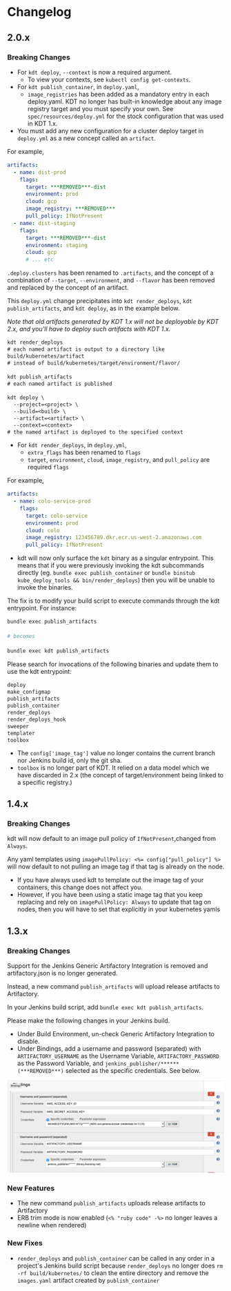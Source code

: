 
# Changelog

## 2.0.x

### Breaking Changes
* For `kdt deploy`, `--context` is now a required argument.
  * To view your contexts, see `kubectl config get-contexts`.
* For `kdt publish_container`, in `deploy.yaml`,
  * `image_registries` has been added as a mandatory entry in each deploy.yaml.
    KDT no longer has built-in knowledge about any image registry target and
    you must specify your own.
    See `spec/resources/deploy.yml` for the stock configuration that was used in KDT 1.x.
* You must add any new configuration for a cluster deploy target in `deploy.yml`
as a new concept called an `artifact`.

For example,
```yaml
artifacts:
  - name: dist-prod
    flags:
      target: ***REMOVED***-dist
      environment: prod
      cloud: gcp
      image_registry: ***REMOVED***
      pull_policy: IfNotPresent
  - name: dist-staging
    flags:
      target: ***REMOVED***-dist
      environment: staging
      cloud: gcp
      # ... etc
```

`.deploy.clusters` has been renamed to `.artifacts`, and the concept of
a combination of `--target`, `--environment`, and `--flavor` has been
removed and replaced by the concept of an artifact.

This `deploy.yml` change precipitates into `kdt render_deploys`,
`kdt publish_artifacts`, and `kdt deploy`, as in the example below.

*Note that old artifacts generated by KDT 1.x will not be deployable by KDT 2.x,
and you'll have to deploy such artifacts with KDT 1.x.*

```
kdt render_deploys
# each named artifact is output to a directory like build/kubernetes/artifact
# instead of build/kubernetes/target/environment/flavor/

kdt publish_artifacts
# each named artifact is published

kdt deploy \
  --project=<project> \
  --build=<build> \
  --artifact=<artifact> \
  --context=<context>
# the named artifact is deployed to the specified context

```

* For `kdt render_deploys`, in `deploy.yml`,
  * `extra_flags` has been renamed to `flags`
  * `target`, `environment`, `cloud`, `image_registry`, and `pull_policy` are required `flags`

For example,
```yaml
artifacts:
  - name: colo-service-prod
    flags:
      target: colo-service
      environment: prod
      cloud: colo
      image_registry: 123456789.dkr.ecr.us-west-2.amazonaws.com
      pull_policy: IfNotPresent
```


* kdt will now only surface the `kdt` binary as a singular entrypoint. This means
that if you were previously invoking the kdt subcommands directly (eg.
`bundle exec publish_container` or
`bundle binstub kube_deploy_tools && bin/render_deploys`) then you will be
unable to invoke the binaries.

The fix is to modify your build script to execute commands through the kdt
entrypoint. For instance:

```bash
bundle exec publish_artifacts

# becomes

bundle exec kdt publish_artifacts
```

Please search for invocations of the following binaries and update them to use
the kdt entrypoint:

```
deploy
make_configmap
publish_artifacts
publish_container
render_deploys
render_deploys_hook
sweeper
templater
toolbox
```

* The `config['image_tag']` value no longer contains the current branch nor
  Jenkins build id, only the git sha.
* `toolbox` is no longer part of KDT. It relied on a data model which we
  have discarded in 2.x (the concept of target/environment being linked
  to a specific registry.)

## 1.4.x

### Breaking Changes
kdt will now default to an image pull policy of  `IfNotPresent`,changed from `Always`.

Any yaml templates using `imagePullPolicy: <%= config["pull_policy"] %>` will now default to not pulling an image tag if that tag is already on the node.
* If you have always used kdt to template out the image tag of your containers, this change does not affect you.
* However, if you have been using a static image tag that you keep replacing and rely on `imagePullPolicy: Always` to update that tag on nodes, then you will have to set that explicitly in your kubernetes yamls

## 1.3.x

### Breaking Changes
Support for the Jenkins Generic Artifactory Integration is removed and
artifactory.json is no longer generated.

Instead, a new command `publish_artifacts` will upload release artifacts
to Artifactory.

In your Jenkins build script, add `bundle exec kdt publish_artifacts`.

Please make the following changes in your Jenkins build.

* Under Build Environment, un-check Generic Artifactory Integration to disable.
* Under Bindings, add a username and password (separated) with
`ARTIFACTORY_USERNAME` as the Username Variable,
`ARTIFACTORY_PASSWORD` as the Password Variable, and
`jenkins_publisher/****** (***REMOVED***)` selected as the specific
credentials. See below.

![Jenkins Artifactory upload](documentation/jenkins_build.png)


### New Features
* The new command `publish_artifacts` uploads release artifacts to Artifactory
* ERB trim mode is now enabled (`<% "ruby code" -%>` no longer leaves a newline when rendered)

### New Fixes
* `render_deploys` and `publish_container` can be called in any order in
a project's Jenkins build script because `render_deploys` no longer does
`rm -rf build/kubernetes/` to clean the entire directory and remove
the `images.yaml` artifact created by `publish_container`

